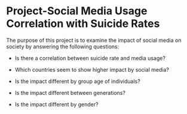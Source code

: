 # Project-Social Media Usage Correlation with Suicide Rates 

The purpose of this project is to examine the impact of social media on society by answering the following questions:

  * Is there a correlation between suicide rate and media usage?
  
  * Which countries seem to show higher impact by social media?
 
  * Is the impact different by group age of individuals?

  * Is the impact different between generations?

  * Is the impact different by gender?


